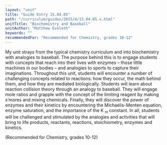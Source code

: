 ```yaml
---
layout: "unit"
title: "Guide Entry 15.04.05"
path: "/curriculum/guides/2015/4/15.04.05.x.html"
unitTitle: "Biochemistry and Baseball"
unitAuthor: "Matthew Eveleth"
keywords: ""
recommendedFor: "Recommended for Chemistry, grades 10-12"
---
```

<main>
<p>
My unit strays from the typical chemistry curriculum and into biochemistry with analogies to baseball. The purpose behind this is to engage students with concepts that reach into their lives with enzymes – those little machines in our bodies – and analogies to sports to capture their imaginations. Throughout this unit, students will encounter a number of challenging concepts related to reactions: how they occur, the math behind them, and how they are mediated biologically. Students will learn about reaction collision theory through an analogy to baseball. They will engage mole ratios and grapple with the concept of the limiting reagent by making s’mores and mixing chemicals. Finally, they will discover the power of enzymes and their kinetics by encountering the Michaelis-Menten equation, enzyme saturation, and the importance of the K
<sub>
m
</sub>
constant. In all, students will be challenged and stimulated by the analogies and activities that will bring to life products, reactants, reactions, stoichiometry, enzymes and kinetics.
</p>
<p>
(Recommended for Chemistry, grades 10-12)
</p>
</main>
